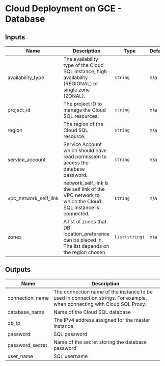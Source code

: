 # Cloud Deployment on GCE - Database

<!-- BEGINNING OF PRE-COMMIT-TERRAFORM DOCS HOOK -->
## Inputs

| Name | Description | Type | Default | Required |
|------|-------------|------|---------|:--------:|
| availability\_type | The availability type of the Cloud SQL instance, high availability (REGIONAL) or single zone (ZONAL). | `string` | n/a | yes |
| project\_id | The project ID to manage the Cloud SQL resources. | `string` | n/a | yes |
| region | The region of the Cloud SQL resource. | `string` | n/a | yes |
| service\_account | Service Account which should have read permission to access the database password. | `string` | n/a | yes |
| vpc\_network\_self\_link | network\_self\_link is the self link of the VPC network to which the Cloud SQL instance is connected. | `string` | n/a | yes |
| zones | A list of zones that DB location\_preference can be placed in. The list depends on the region chosen. | `list(string)` | n/a | yes |

## Outputs

| Name | Description |
|------|-------------|
| connection\_name | The connection name of the instance to be used in connection strings. For example, when connecting with Cloud SQL Proxy. |
| database\_name | Name of the Cloud SQL database |
| db\_ip | The IPv4 address assigned for the master instance |
| password | SQL password |
| password\_secret | Name of the secret storing the database password |
| user\_name | SQL username |

<!-- END OF PRE-COMMIT-TERRAFORM DOCS HOOK -->
